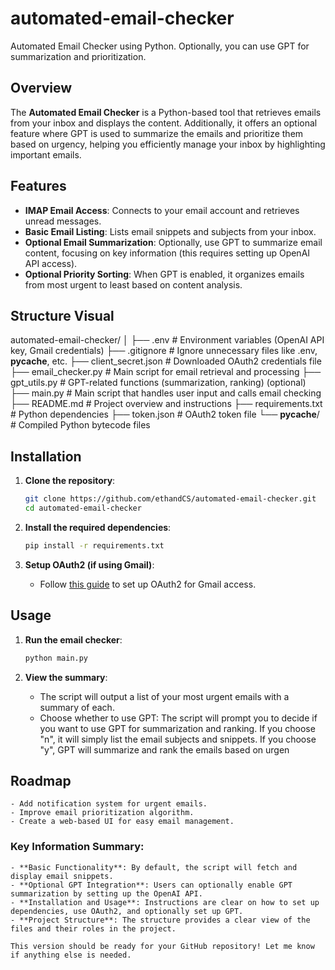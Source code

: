 # automated-email-checker
Automated Email Checker using Python. Optionally, you can use GPT for summarization and prioritization.

## Overview
The **Automated Email Checker** is a Python-based tool that retrieves emails from your inbox and displays the content. Additionally, it offers an optional feature where GPT is used to summarize the emails and prioritize them based on urgency, helping you efficiently manage your inbox by highlighting important emails.

## Features
- **IMAP Email Access**: Connects to your email account and retrieves unread messages.
- **Basic Email Listing**: Lists email snippets and subjects from your inbox.
- **Optional Email Summarization**: Optionally, use GPT to summarize email content, focusing on key information (this requires setting up OpenAI API access).
- **Optional Priority Sorting**: When GPT is enabled, it organizes emails from most urgent to least based on content analysis.

## Structure Visual
automated-email-checker/
│
├── .env                    # Environment variables (OpenAI API key, Gmail credentials)
├── .gitignore              # Ignore unnecessary files like .env, __pycache__, etc.
├── client_secret.json      # Downloaded OAuth2 credentials file
├── email_checker.py        # Main script for email retrieval and processing
├── gpt_utils.py            # GPT-related functions (summarization, ranking) (optional)
├── main.py                 # Main script that handles user input and calls email checking
├── README.md               # Project overview and instructions
├── requirements.txt        # Python dependencies
├── token.json              # OAuth2 token file
└── __pycache__/            # Compiled Python bytecode files




## Installation

1. **Clone the repository**:
    ```bash
    git clone https://github.com/ethandCS/automated-email-checker.git
    cd automated-email-checker
    ```

2. **Install the required dependencies**:
    ```bash
    pip install -r requirements.txt
    ```

3. **Setup OAuth2 (if using Gmail)**:
    - Follow [this guide](https://developers.google.com/identity/protocols/oauth2) to set up OAuth2 for Gmail access.

## Usage

1. **Run the email checker**:
    ```bash
    python main.py
    ```

2. **View the summary**: 
    - The script will output a list of your most urgent emails with a summary of each.
    - Choose whether to use GPT:
            The script will prompt you to decide if you want to use GPT for summarization and ranking. If you choose "n", it will simply list the email subjects and snippets. If you choose "y", GPT will summarize and rank the emails based on urgen

## Roadmap
    - Add notification system for urgent emails.
    - Improve email prioritization algorithm.
    - Create a web-based UI for easy email management.

### Key Information Summary:

    - **Basic Functionality**: By default, the script will fetch and display email snippets.
    - **Optional GPT Integration**: Users can optionally enable GPT summarization by setting up the OpenAI API.
    - **Installation and Usage**: Instructions are clear on how to set up dependencies, use OAuth2, and optionally set up GPT.
    - **Project Structure**: The structure provides a clear view of the files and their roles in the project.

    This version should be ready for your GitHub repository! Let me know if anything else is needed.
